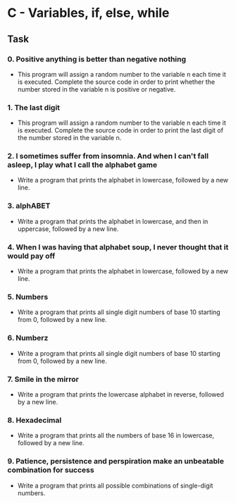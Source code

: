 # C - Variables, if, else, while

## Task

### 0. Positive anything is better than negative nothing
- This program will assign a random number to the variable n each time it is executed. Complete the source code in order to print whether the number stored in the variable n is positive or negative.

### 1. The last digit
- This program will assign a random number to the variable n each time it is executed. Complete the source code in order to print the last digit of the number stored in the variable n.


### 2. I sometimes suffer from insomnia. And when I can't fall asleep, I play what I call the alphabet game
- Write a program that prints the alphabet in lowercase, followed by a new line.

### 3. alphABET
- Write a program that prints the alphabet in lowercase, and then in uppercase, followed by a new line.

### 4. When I was having that alphabet soup, I never thought that it would pay off
- Write a program that prints the alphabet in lowercase, followed by a new line.

### 5. Numbers
- Write a program that prints all single digit numbers of base 10 starting from 0, followed by a new line.

### 6. Numberz
- Write a program that prints all single digit numbers of base 10 starting from 0, followed by a new line.

### 7. Smile in the mirror
- Write a program that prints the lowercase alphabet in reverse, followed by a new line.

### 8. Hexadecimal
- Write a program that prints all the numbers of base 16 in lowercase, followed by a new line.

### 9. Patience, persistence and perspiration make an unbeatable combination for success
- Write a program that prints all possible combinations of single-digit numbers.
